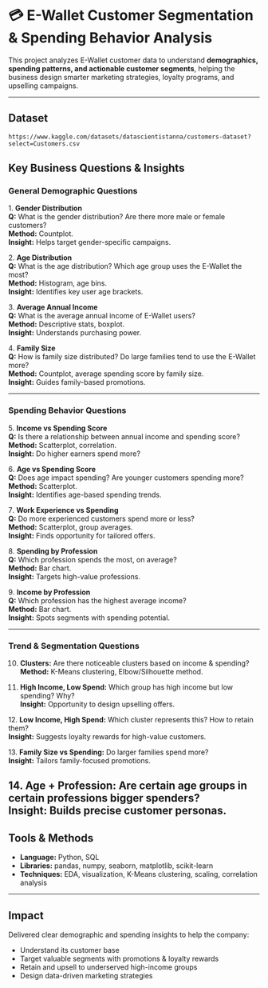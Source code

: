 # 💳 E-Wallet Customer Segmentation & Spending Behavior Analysis

This project analyzes E-Wallet customer data to understand **demographics, spending patterns, and actionable customer segments**, helping the business design smarter marketing strategies, loyalty programs, and upselling campaigns.

---

##  **Dataset**
    https://www.kaggle.com/datasets/datascientistanna/customers-dataset?select=Customers.csv
## **Key Business Questions & Insights**

### **General Demographic Questions**

1️. **Gender Distribution**  
**Q:** What is the gender distribution? Are there more male or female customers?  
**Method:** Countplot.  
**Insight:** Helps target gender-specific campaigns.

2️. **Age Distribution**  
**Q:** What is the age distribution? Which age group uses the E-Wallet the most?  
**Method:** Histogram, age bins.  
**Insight:** Identifies key user age brackets.

3️. **Average Annual Income**  
**Q:** What is the average annual income of E-Wallet users?  
**Method:** Descriptive stats, boxplot.  
**Insight:** Understands purchasing power.

4️. **Family Size**  
**Q:** How is family size distributed? Do large families tend to use the E-Wallet more?  
**Method:** Countplot, average spending score by family size.  
**Insight:** Guides family-based promotions.

---

###  **Spending Behavior Questions**

5️. **Income vs Spending Score**  
**Q:** Is there a relationship between annual income and spending score?  
**Method:** Scatterplot, correlation.  
**Insight:** Do higher earners spend more?

6️. **Age vs Spending Score**  
**Q:** Does age impact spending? Are younger customers spending more?  
**Method:** Scatterplot.  
**Insight:** Identifies age-based spending trends.

7️. **Work Experience vs Spending**  
**Q:** Do more experienced customers spend more or less?  
**Method:** Scatterplot, group averages.  
**Insight:** Finds opportunity for tailored offers.

8️. **Spending by Profession**  
**Q:** Which profession spends the most, on average?  
**Method:** Bar chart.  
**Insight:** Targets high-value professions.

9️. **Income by Profession**  
**Q:** Which profession has the highest average income?  
**Method:** Bar chart.  
**Insight:** Spots segments with spending potential.

---

### **Trend & Segmentation Questions**

10. **Clusters:** Are there noticeable clusters based on income & spending?  
**Method:** K-Means clustering, Elbow/Silhouette method.

11. **High Income, Low Spend:** Which group has high income but low spending? Why?  
**Insight:** Opportunity to design upselling offers.

1️2. **Low Income, High Spend:** Which cluster represents this? How to retain them?  
**Insight:** Suggests loyalty rewards for high-value customers.

1️3. **Family Size vs Spending:** Do larger families spend more?  
**Insight:** Tailors family-focused promotions.

1️4. **Age + Profession:** Are certain age groups in certain professions bigger spenders?  
**Insight:** Builds precise customer personas.
---

##  **Tools & Methods**

- **Language:** Python, SQL
- **Libraries:** pandas, numpy, seaborn, matplotlib, scikit-learn
- **Techniques:** EDA, visualization, K-Means clustering, scaling, correlation analysis

---

##  **Impact**

 Delivered clear demographic and spending insights to help the company:
- Understand its customer base
- Target valuable segments with promotions & loyalty rewards
- Retain and upsell to underserved high-income groups
- Design data-driven marketing strategies



